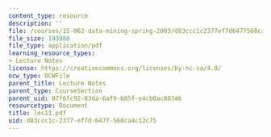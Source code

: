 ```yaml
---
content_type: resource
description: ''
file: /courses/15-062-data-mining-spring-2003/d83ccc1c2377ef7d6477568ca4c12c75_lec11.pdf
file_size: 193980
file_type: application/pdf
learning_resource_types:
- Lecture Notes
license: https://creativecommons.org/licenses/by-nc-sa/4.0/
ocw_type: OCWFile
parent_title: Lecture Notes
parent_type: CourseSection
parent_uid: 07f6fc92-83da-6af9-685f-e4cb0ac80346
resourcetype: Document
title: lec11.pdf
uid: d83ccc1c-2377-ef7d-6477-568ca4c12c75
---
```

